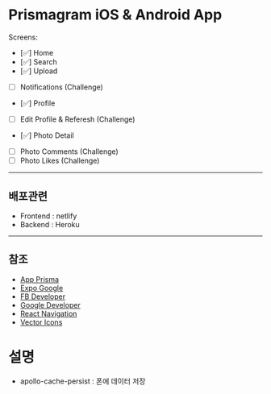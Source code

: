# Prismagram iOS & Android App

Screens:

- [✅] Home
- [✅] Search
- [✅] Upload
- [ ] Notifications (Challenge)
- [✅] Profile
- [ ] Edit Profile & Referesh (Challenge)
- [✅] Photo Detail
- [ ] Photo Comments (Challenge)
- [ ] Photo Likes (Challenge)

---

## 배포관련

- Frontend : netlify
- Backend : Heroku

---

## 참조

- [App Prisma](https://app.prisma.io/)
- [Expo Google](https://docs.expo.io/versions/v39.0.0/sdk/google/)
- [FB Developer](https://developers.facebook.com/apps/)
- [Google Developer](https://console.developers.google.com/)
- [React Navigation](https://reactnavigation.org/docs/getting-started)
- [Vector Icons](https://icons.expo.fyi/)

# 설명

- apollo-cache-persist : 폰에 데이터 저장
